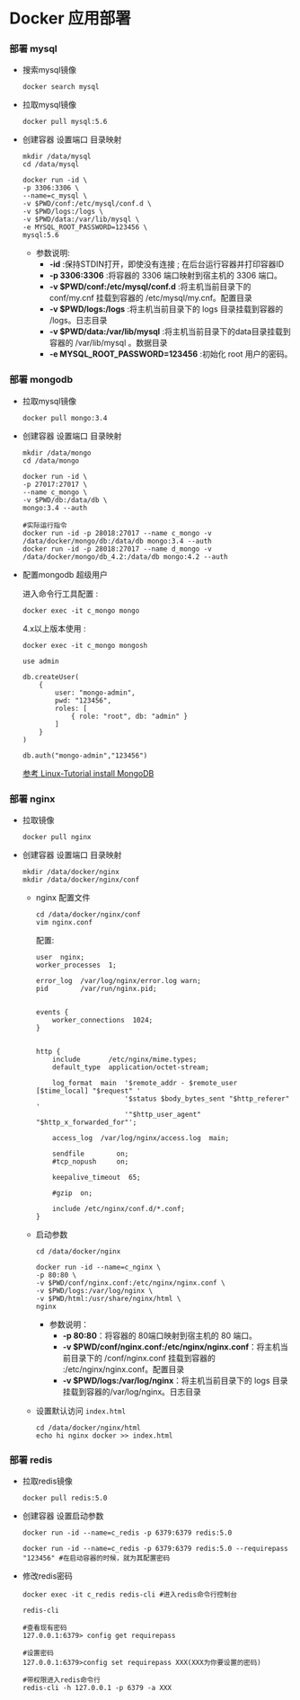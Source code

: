 Docker 应用部署
===
### 部署 mysql
* 搜索mysql镜像
  ```shell
  docker search mysql
  ```
* 拉取mysql镜像
  ```shell
  docker pull mysql:5.6
  ```  
* 创建容器 设置端口 目录映射
  ```shell
  mkdir /data/mysql
  cd /data/mysql

  docker run -id \
  -p 3306:3306 \
  --name=c_mysql \
  -v $PWD/conf:/etc/mysql/conf.d \
  -v $PWD/logs:/logs \
  -v $PWD/data:/var/lib/mysql \
  -e MYSQL_ROOT_PASSWORD=123456 \
  mysql:5.6
  ```  
  * 参数说明:
    - **-id** :保持STDIN打开，即使没有连接 ; 在后台运行容器并打印容器ID
    - **-p 3306:3306** :将容器的 3306 端口映射到宿主机的 3306 端口。
    - **-v $PWD/conf:/etc/mysql/conf.d** :将主机当前目录下的 conf/my.cnf 挂载到容器的 /etc/mysql/my.cnf。配置目录
    - **-v $PWD/logs:/logs** :将主机当前目录下的 logs 目录挂载到容器的 /logs。日志目录
    - **-v $PWD/data:/var/lib/mysql** :将主机当前目录下的data目录挂载到容器的 /var/lib/mysql 。数据目录
    - **-e MYSQL_ROOT_PASSWORD=123456** :初始化 root 用户的密码。
### 部署 mongodb
* 拉取mysql镜像
  ```shell
  docker pull mongo:3.4
  ```  
* 创建容器 设置端口 目录映射
  ```shell
  mkdir /data/mongo
  cd /data/mongo

  docker run -id \
  -p 27017:27017 \
  --name c_mongo \
  -v $PWD/db:/data/db \
  mongo:3.4 --auth

  #实际运行指令
  docker run -id -p 28018:27017 --name c_mongo -v /data/docker/mongo/db:/data/db mongo:3.4 --auth
  docker run -id -p 28018:27017 --name d_mongo -v /data/docker/mongo/db_4.2:/data/db mongo:4.2 --auth
  ```  
* 配置mongodb 超级用户
  
  进入命令行工具配置 :

  `docker exec -it c_mongo mongo`  
  
  4.x以上版本使用 :
  
  `docker exec -it c_mongo mongosh`

  ```shell
  use admin

  db.createUser( 
      { 
          user: "mongo-admin", 
          pwd: "123456", 
          roles: [ 
              { role: "root", db: "admin" } 
          ] 
      } 
  ) 

  db.auth("mongo-admin","123456")
  ```
  [参考 Linux-Tutorial install MongoDB](https://github.com/judasn/Linux-Tutorial/blob/955ff70778c388c807eaf51eb29ae5cfbb75eb60/markdown-file/MongoDB-Install-And-Settings.md)
### 部署 nginx  
* 拉取镜像
  ```shell
  docker pull nginx
  ```
* 创建容器 设置端口 目录映射
  ```shell
  mkdir /data/docker/nginx
  mkdir /data/docker/nginx/conf  
  ```
  * nginx 配置文件
    ```shell
    cd /data/docker/nginx/conf
    vim nginx.conf
    ```
    配置:

    ```shell    
    user  nginx;
    worker_processes  1;

    error_log  /var/log/nginx/error.log warn;
    pid        /var/run/nginx.pid;


    events {
        worker_connections  1024;
    }


    http {
        include       /etc/nginx/mime.types;
        default_type  application/octet-stream;

        log_format  main  '$remote_addr - $remote_user [$time_local] "$request" '
                          '$status $body_bytes_sent "$http_referer" '
                          '"$http_user_agent" "$http_x_forwarded_for"';

        access_log  /var/log/nginx/access.log  main;

        sendfile        on;
        #tcp_nopush     on;

        keepalive_timeout  65;

        #gzip  on;

        include /etc/nginx/conf.d/*.conf;
    }
    ```
  * 启动参数 
    ```shell
    cd /data/docker/nginx

    docker run -id --name=c_nginx \
    -p 80:80 \
    -v $PWD/conf/nginx.conf:/etc/nginx/nginx.conf \
    -v $PWD/logs:/var/log/nginx \
    -v $PWD/html:/usr/share/nginx/html \
    nginx
    ```

    * 参数说明：
      * **-p 80:80**：将容器的 80端口映射到宿主机的 80 端口。
      * **-v $PWD/conf/nginx.conf:/etc/nginx/nginx.conf**：将主机当前目录下的 /conf/nginx.conf 挂载到容器的 :/etc/nginx/nginx.conf。配置目录
      * **-v $PWD/logs:/var/log/nginx**：将主机当前目录下的 logs 目录挂载到容器的/var/log/nginx。日志目录
  * 设置默认访问 `index.html`
    ```shell
    cd /data/docker/nginx/html
    echo hi nginx docker >> index.html
    ```
### 部署 redis    
* 拉取redis镜像
  ```shell
  docker pull redis:5.0
  ```
* 创建容器 设置启动参数
  ```shell
  docker run -id --name=c_redis -p 6379:6379 redis:5.0

  docker run -id --name=c_redis -p 6379:6379 redis:5.0 --requirepass "123456" #在启动容器的时候，就为其配置密码
  ```  
* 修改redis密码
  ```shell
  docker exec -it c_redis redis-cli #进入redis命令行控制台

  redis-cli

  #查看现有密码
  127.0.0.1:6379> config get requirepass

  #设置密码
  127.0.0.1:6379>config set requirepass XXX(XXX为你要设置的密码)

  #带权限进入redis命令行
  redis-cli -h 127.0.0.1 -p 6379 -a XXX
  ```
  